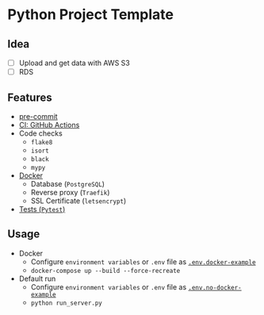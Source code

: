 # Python Project Template

## Idea
- [ ] Upload and get data with AWS S3
- [ ] RDS

## Features
* [pre-commit](.pre-commit-config.yaml)
* [CI: GitHub Actions](.github/workflows/code_checks.yml)
* Code checks
  * `flake8`
  * `isort`
  * `black`
  * `mypy`
* [Docker](docker-compose.yml)
  * Database (`PostgreSQL`)
  * Reverse proxy (`Traefik`)
  * SSL Certificate (`letsencrypt`)
* [Tests (`Pytest`)](tests)

## Usage

* Docker
  * Configure `environment variables` or `.env` file as [`.env.docker-example`](.env.docker-example)
  * `docker-compose up --build --force-recreate`
* Default run
  * Configure `environment variables` or `.env` file as [`.env.no-docker-example`](.env.no-docker-example)
  * `python run_server.py`
